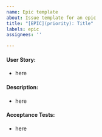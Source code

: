 ```yaml
---
name: Epic template
about: Issue template for an epic
title: "[EPIC](priority): Title"
labels: epic
assignees: ''

---
```


#### User Story:
* here
#### Description:
* here
#### Acceptance Tests:
* here
